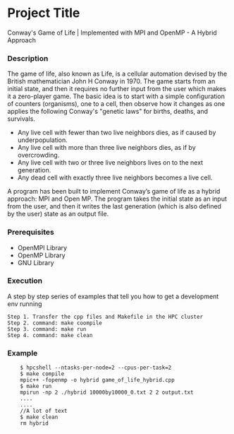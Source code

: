 # Project Title
Conway's Game of Life | Implemented with MPI and OpenMP - A Hybrid Approach

### Description
The game of life, also known as Life, is a cellular automation devised by the British mathematician John H Conway in 1970. The game starts from an initial state, and then it requires no further input from the user which makes it a zero-player game. The basic idea is to start with a simple configuration of counters (organisms), one to a cell, then observe how it changes as one applies the following Conway's "genetic laws" for births, deaths, and survivals.

- Any live cell with fewer than two live neighbors dies, as if caused by underpopulation.
- Any live cell with more than three live neighbors dies, as if by overcrowding.
- Any live cell with two or three live neighbors lives on to the next generation.
- Any dead cell with exactly three live neighbors becomes a live cell.

A program has been built to implement Conway’s game of life as a hybrid approach: MPI and Open MP. The program takes the initial state as an input from the user, and then it writes the last generation (which is also defined by the user) state as an output file.

### Prerequisites

- OpenMPI Library
- OpenMP Library
- GNU Library

### Execution

A step by step series of examples that tell you how to get a development env running

```
Step 1. Transfer the cpp files and Makefile in the HPC cluster
Step 2. command: make coompile
Step 3. command: make run
Step 4. command: make clean
```

### Example
```.. code-block:: console
	$ hpcshell --ntasks-per-node=2 --cpus-per-task=2
	$ make compile
	mpic++ -fopenmp -o hybrid game_of_life_hybrid.cpp
	$ make run
	mpirun -np 2 ./hybrid 10000by10000_0.txt 2 2 output.txt
	....
	....
	//A lot of text
	$ make clean
	rm hybrid
```
